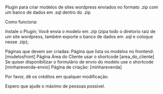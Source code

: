 Plugin para criar modelos de sites wordpress enviados no formato .zip com um banco de dados em .sql dentro do .zip

Como funciona:

Instale o Plugin;
Você envia o modelo em .zip (zipa todo o diretorio raiz de um site wordpress, também exporte o banco de dados em .sql e coloque nesse .zip);

Páginas que devem ser criadas:
Página que lista os modelos no frontend: [modelosfront]
Página Área do Cliente usar o shortcode [area_do_cliente]
Se quiser disponibilizar o formulário de envio do modelo use o shortcode [minharevenda-envio]
Página de criação: [minharevenda]

Por favor, dê os créditos em qualquer modificação.

Espero que ajude o máximo de pessoas possível.
